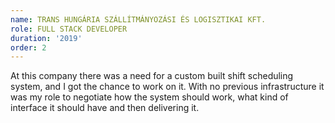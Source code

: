 ```yaml
---
name: TRANS HUNGÁRIA SZÁLLÍTMÁNYOZÁSI ÉS LOGISZTIKAI KFT.
role: FULL STACK DEVELOPER
duration: '2019'
order: 2
---
```


At this company there was a need for a custom built shift scheduling system, and I got the chance to work on it. With no previous infrastructure it was my role to negotiate how the system should work, what kind of interface it should have and then delivering it.
